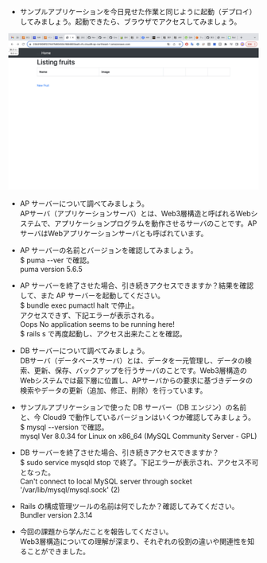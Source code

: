 - サンプルアプリケーションを今日見せた作業と同じように起動（デプロイ）してみましょう。起動できたら、ブラウザでアクセスしてみましょう。
<img src="https://github.com/iwayas/RaiseTech/blob/lecture03/lecture03-1.png">

- AP サーバーについて調べてみましょう。
<br> APサーバ（アプリケーションサーバ）とは、Web3層構造と呼ばれるWebシステムで、アプリケーションプログラムを動作させるサーバのことです。APサーバはWebアプリケーションサーバとも呼ばれています。

- AP サーバーの名前とバージョンを確認してみましょう。
<br> $ puma --ver で確認。
<br> puma version 5.6.5

- AP サーバーを終了させた場合、引き続きアクセスできますか？結果を確認して、また AP サーバーを起動してください。
<br> $ bundle exec pumactl halt で停止。
<br> アクセスできず、下記エラーが表示される。
<br> Oops No application seems to be running here!
<br> $ rails s で再度起動し、アクセス出来たことを確認。

- DB サーバーについて調べてみましょう。
<br> DBサーバ（データベースサーバ）とは、データを一元管理し、データの検索、更新、保存、バックアップを行うサーバのことです。Web3層構造のWebシステムでは最下層に位置し、APサーバからの要求に基づきデータの検索やデータの更新（追加、修正、削除）を行っています。

- サンプルアプリケーションで使った DB サーバー（DB エンジン）の名前と、今 Cloud9 で動作しているバージョンはいくつか確認してみましょう。
<br> $ mysql --version で確認。
<br> mysql Ver 8.0.34 for Linux on x86_64 (MySQL Community Server - GPL)

- DB サーバーを終了させた場合、引き続きアクセスできますか？
<br> $ sudo service mysqld stop で終了。下記エラーが表示され、アクセス不可となった。
<br> Can't connect to local MySQL server through socket '/var/lib/mysql/mysql.sock' (2)

- Rails の構成管理ツールの名前は何でしたか？確認してみてください。
<br> Bundler version 2.3.14

- 今回の課題から学んだことを報告してください。
<br> Web3層構造についての理解が深まり、それぞれの役割の違いや関連性を知ることができました。
